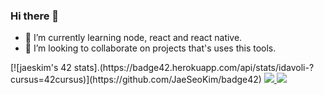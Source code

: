 ### Hi there 👋

<!--
**igordavoli/igordavoli** is a ✨ _special_ ✨ repository because its `README.md` (this file) appears on your GitHub profile.

Here are some ideas to get you started:

- 🔭 I’m currently working on ...
- 🤔 I’m looking for help with ...
- 💬 Ask me about ...
- 📫 How to reach me: ...
- 😄 Pronouns: ...
- ⚡ Fun fact: ...
 -->
- 🌱 I’m currently learning node, react and react native.
- 👯 I’m looking to collaborate on projects that's uses this tools.

<div width="425" >
 [![jaeskim's 42 stats].(https://badge42.herokuapp.com/api/stats/idavoli-?cursus=42cursus)](https://github.com/JaeSeoKim/badge42)
 <a title="Anurag's GitHub stats" href="https://github.com/anuraghazra/github-readme-stats">
   <img src="https://github-readme-stats.vercel.app/api?username=igordavoli&theme=radical&card_width=440" />
   <img src="https://github-readme-stats.vercel.app/api/top-langs/?username=igordavoli&layout=compact&theme=radical&langs_count=6&card_width=445" />
</div>
